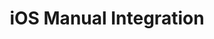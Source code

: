 ---
title: iOS Manual Integration
menu_title: Manual
position: 1.2
parameters:
  - name: 
    content: 
content_markdown: |-
  [dashboardlink]: https://app.inapptics.com/dashboard
  [sdkdownloadlink]: https://s3.amazonaws.com/inapptics-cdn-ko0ld/sdk/manual/Inapptics.zip

  ##### Step 1:
  Download the **Inapptics SDK** [here][sdkdownloadlink].

  ---
  
  ##### Step 2:
  Extract the downloaded archive file.
  
  ---
  
  ##### Step 3:
  Open your project in Xcode.

  ##### Step 4:
  Select your project target and switch to the **General** tab. Drag and drop `Inapptics.framework` into the project's **Embedded Binaries** section.

  ![Embedded Binaries](images/embedded_binaries.png)

  ---

  ##### Step 5:
  Make sure the **'Copy items if needed'** checkbox is checked.
  {: .error }

  ![Copy items if needed](images/copy_items.png)

  ---

  ##### Step 6:
  Switch to the **Build Phases** tab and add a new **Run Script Phase** with the following code snippet:
  
  ``` bash
  bash "./Inapptics.framework/strip-frameworks.sh"
  ```

  ![Copy items if needed](images/build_phase.png)


  ##### Step 7:
  Finally, edit your `AppDelegate` file:

  1. Import the `Inapptics` module
  2. Initialize `Inapptics` in the `-application:didFinishLaunchingWithOptions:` method:

  ---
  ``` swift
  import Inapptics


  func application(application: UIApplication, didFinishLaunchingWithOptions
                  launchOptions: [NSObject: AnyObject]?) -> Bool
  {
      // Override point for customization after application launch.

      ...

      Inapptics.letsGo(withAppToken: "YOUR_APP_TOKEN")
      return true
  }
  ```
  {: .code-group-start title="Swift" }

  ``` objective_c
  @import Inapptics;


  - (BOOL)application:(UIApplication *)application
          didFinishLaunchingWithOptions:(NSDictionary*)launchOptions
  {
      // Override point for customization after application launch.

      ...

      [Inapptics letsGoWithAppToken:@"YOUR_APP_TOKEN"];
      return YES;
  }
  ```
  {: .code-group title="Objective-C" }

  ![AppDelegate](images/app-delegate.png)

  ---

  Congratulations! **Inapptics** is now integrated into your project target. Perform a session on your app, press the home button and the data will appear on your [Dashboard][dashboardlink]{:target="_blank"} within less than a minute.
  {: .success }
---